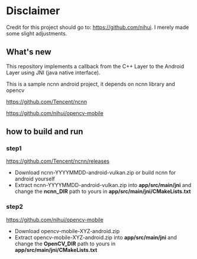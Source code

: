 
# Disclaimer
Credit for this project should go to: https://github.com/nihui. I merely made some slight adjustments.
## What's new
This repository implements a callback from the C++ Layer to the Android Layer using JNI (java native interface).



This is a sample ncnn android project, it depends on ncnn library and opencv

https://github.com/Tencent/ncnn

https://github.com/nihui/opencv-mobile



## how to build and run
### step1
https://github.com/Tencent/ncnn/releases

* Download ncnn-YYYYMMDD-android-vulkan.zip or build ncnn for android yourself
* Extract ncnn-YYYYMMDD-android-vulkan.zip into **app/src/main/jni** and change the **ncnn_DIR** path to yours in **app/src/main/jni/CMakeLists.txt**

### step2
https://github.com/nihui/opencv-mobile

* Download opencv-mobile-XYZ-android.zip
* Extract opencv-mobile-XYZ-android.zip into **app/src/main/jni** and change the **OpenCV_DIR** path to yours in **app/src/main/jni/CMakeLists.txt**

